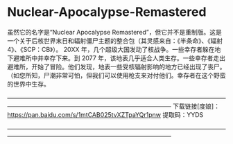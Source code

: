 # Nuclear-Apocalypse-Remastered
虽然它的名字是“Nuclear Apocalypse Remastered”，但它并不是重制版。这是一个关于后核世界末日和辐射僵尸主题的整合包（其灵感来自：《半条命》、《辐射 4》、《SCP：CB》）。  20XX 年，几个超级大国发动了核战争。一些幸存者躲在地下避难所中并幸存下来。到 2077 年，该地表几乎适合人类生存。一些幸存者走出避难所，开始了冒险。他们发现，地表一些受核辐射影响的地方已经出现了丧尸。（如您所知，尸潮非常可怕，但我们可以使用枪支来对付他们。幸存者在这个野蛮的世界中生存。

———————————————————————————————————————————————————————————————
下载链接[度娘]：https://pan.baidu.com/s/1mtCAB025tvXZTpaYQr1pnw  提取码：YYDS




———————————————————————————————————————————————————————————————

